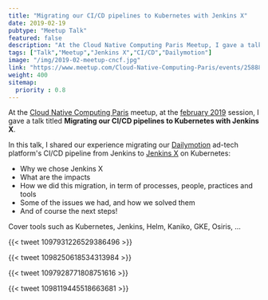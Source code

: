 ```yaml
---
title: "Migrating our CI/CD pipelines to Kubernetes with Jenkins X"
date: 2019-02-19
pubtype: "Meetup Talk"
featured: false
description: "At the Cloud Native Computing Paris Meetup, I gave a talk about Dailymotion's migration to Jenkins X: why Jenkins X, the issues we had during our initial POC - and how we fixed them, and how we did the migration."
tags: ["Talk","Meetup","Jenkins X","CI/CD","Dailymotion"]
image: "/img/2019-02-meetup-cncf.jpg"
link: "https://www.meetup.com/Cloud-Native-Computing-Paris/events/258880938/"
weight: 400
sitemap:
  priority : 0.8
---
```


At the [Cloud Native Computing Paris](https://www.meetup.com/Cloud-Native-Computing-Paris) meetup, at the [february 2019](https://www.meetup.com/Cloud-Native-Computing-Paris/events/258880938/) session, I gave a talk titled **Migrating our CI/CD pipelines to Kubernetes with Jenkins X**.

In this talk, I shared our experience migrating our [Dailymotion](https://dailymotion.com/) ad-tech platform's CI/CD pipeline from Jenkins to [Jenkins X](https://jenkins-x.io/) on Kubernetes:

- Why we chose Jenkins X
- What are the impacts
- How we did this migration, in term of processes, people, practices and tools
- Some of the issues we had, and how we solved them
- And of course the next steps!

Cover tools such as Kubernetes, Jenkins, Helm, Kaniko, GKE, Osiris, ...

{{< tweet 1097931226529386496 >}}

{{< tweet 1098250618534313984 >}}

{{< tweet 1097928771808751616 >}}

{{< tweet 1098119445518663681 >}}

